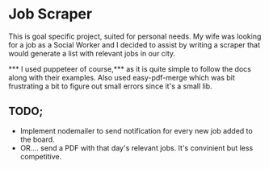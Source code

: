 # Job Scraper

This is goal specific project, suited for personal needs. My wife was looking for a job as a Social Worker and I decided to assist by writing a scraper that would generate a list with relevant jobs in our city.


*** I used puppeteer of course,*** as it is quite simple to follow the docs along with their examples. Also used easy-pdf-merge which was bit frustrating a bit to figure out small errors since it's a small lib.


## TODO;
- Implement nodemailer to send notification for every new job added to the board. 
- OR.... send a PDF with that day's relevant jobs. It's convinient but less competitive. 
